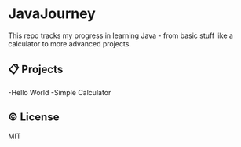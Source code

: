 # JavaJourney
This repo tracks my progress in learning Java - from basic stuff like a calculator to more advanced projects.

## 📋 Projects
-Hello World
-Simple Calculator

## ©️ License
MIT